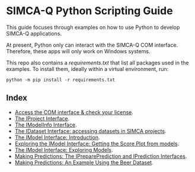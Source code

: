 # SIMCA-Q Python Scripting Guide

This guide focuses through examples on how to use Python to develop SIMCA-Q applications.

At present, Python only can interact with the SIMCA-Q COM interface. Therefore, these apps will only work on Windows systems.

This repo also contains a *requirements.txt* that list all packages used in the examples. To install them, ideally within a virtual environment, run:
```
python -m pip install -r requirements.txt
```

## Index

- [Access the COM interface & check your license](00_COM_and_License/COM_and_License.md).
- [The IProject Interface](01_ProjectInterface/ExploreProjectInterface.md).
- [The IModelInfo Interface](02_ModelInfoInterface_0/ExploreModelInfoInterface.md).
- [The IDataset Interface: accessing datasets in SIMCA projects](03_DatasetInterface/ExploreDatasetInterface.md).
- [The IModel Interface: Introduction](04_ModelInterface_0/ModelInterface_Introduction.md).
- [Exploring the IModel Interface: Getting the Score Plot from models](05_ModelInterface_ScorePlot/ModelInterface_ExampleScorePlot.md).
- [The IModel Interface: Exploring Models](04_ModelInterface_1/ModelInterface_ExploringModels.md).
- [Making Predictions: The IPreparePrediction and IPrediction Interfaces](06_PredictionInterface_0/PredictionInterface_Introduction.md).
- [Making Predictions: An Example Using the Beer Dataset](06_PredictionInterface_1/PredictionInterface_BeerExample.md).